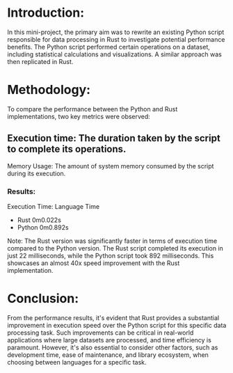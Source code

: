 # Introduction:
In this mini-project, the primary aim was to rewrite an existing Python script responsible for data processing in Rust to investigate potential performance benefits. The Python script performed certain operations on a dataset, including statistical calculations and visualizations. A similar approach was then replicated in Rust.

# Methodology:
To compare the performance between the Python and Rust implementations, two key metrics were observed:

## Execution time: The duration taken by the script to complete its operations.
Memory Usage: The amount of system memory consumed by the script during its execution.
### Results:
Execution Time:
Language	Time
* Rust	0m0.022s
* Python	0m0.892s

Note: The Rust version was significantly faster in terms of execution time compared to the Python version. The Rust script completed its execution in just 22 milliseconds, while the Python script took 892 milliseconds. This showcases an almost 40x speed improvement with the Rust implementation.

# Conclusion:
From the performance results, it's evident that Rust provides a substantial improvement in execution speed over the Python script for this specific data processing task. Such improvements can be critical in real-world applications where large datasets are processed, and time efficiency is paramount. However, it's also essential to consider other factors, such as development time, ease of maintenance, and library ecosystem, when choosing between languages for a specific task.

